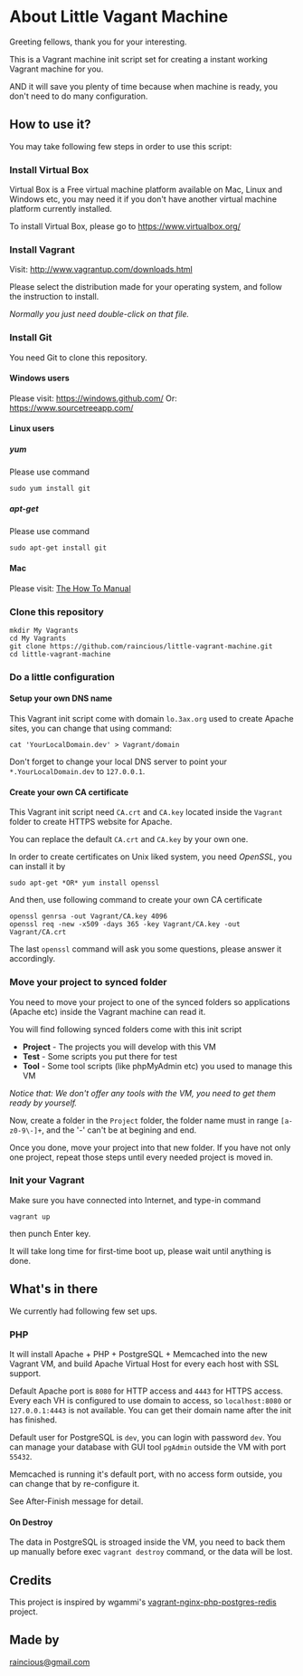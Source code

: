 About Little Vagant Machine
================================

Greeting fellows, thank you for your interesting.

This is a Vagrant machine init script set for creating a instant working Vagrant machine for you.

AND it will save you plenty of time because when machine is ready, you don't need to do many configuration.


How to use it?
--------------------------

You may take following few steps in order to use this script:


### Install Virtual Box

Virtual Box is a Free virtual machine platform available on Mac, Linux and Windows etc, you may need it if you don't have another virtual machine platform currently installed.

To install Virtual Box, please go to https://www.virtualbox.org/


### Install Vagrant

Visit: http://www.vagrantup.com/downloads.html

Please select the distribution made for your operating system, and follow the instruction to install.

*Normally you just need double-click on that file.*


### Install Git

You need Git to clone this repository.

#### Windows users

Please visit: https://windows.github.com/
Or: https://www.sourcetreeapp.com/

#### Linux users

##### yum

Please use command

    sudo yum install git

##### apt-get

Please use command

    sudo apt-get install git

#### Mac

Please visit: [The How To Manual](http://www.lmgtfy.com/?q=Install+Git+on+my+Mac)


### Clone this repository

    mkdir My Vagrants
    cd My Vagrants
    git clone https://github.com/raincious/little-vagrant-machine.git
    cd little-vagrant-machine


### Do a little configuration

#### Setup your own DNS name

This Vagrant init script come with domain `lo.3ax.org` used to create Apache sites, you can change that using command:

    cat 'YourLocalDomain.dev' > Vagrant/domain

Don't forget to change your local DNS server to point your `*.YourLocalDomain.dev` to `127.0.0.1`.


#### Create your own CA certificate

This Vagrant init script need `CA.crt` and `CA.key` located inside the `Vagrant` folder to create HTTPS website for Apache.

You can replace the default `CA.crt` and `CA.key` by your own one.

In order to create certificates on Unix liked system, you need *OpenSSL*, you can install it by

    sudo apt-get *OR* yum install openssl

And then, use following command to create your own CA certificate

    openssl genrsa -out Vagrant/CA.key 4096
    openssl req -new -x509 -days 365 -key Vagrant/CA.key -out Vagrant/CA.crt

The last `openssl` command will ask you some questions, please answer it accordingly.


### Move your project to synced folder

You need to move your project to one of the synced folders so applications (Apache etc) inside the Vagrant machine can read it.

You will find following synced folders come with this init script

* **Project** - The projects you will develop with this VM
* **Test** - Some scripts you put there for test
* **Tool** - Some tool scripts (like phpMyAdmin etc) you used to manage this VM

*Notice that: We don't offer any tools with the VM, you need to get them ready by yourself.*

Now, create a folder in the `Project` folder, the folder name must in range `[a-z0-9\-]+`, and the '-' can't be at begining and end.

Once you done, move your project into that new folder. If you have not only one project, repeat those steps until every needed project is moved in.


### Init your Vagrant

Make sure you have connected into Internet, and type-in command

    vagrant up

then punch Enter key.

It will take long time for first-time boot up, please wait until anything is done.


What's in there
--------------------------

We currently had following few set ups.

### PHP

It will install Apache + PHP + PostgreSQL + Memcached into the new Vagrant VM, and build Apache Virtual Host for every each host with SSL support.

Default Apache port is `8080` for HTTP access and `4443` for HTTPS access. Every each VH is configured to use domain to access, so `localhost:8080` or `127.0.0.1:4443` is not available. You can get their domain name after the init has finished.

Default user for PostgreSQL is `dev`, you can login with password `dev`. You can manage your database with GUI tool `pgAdmin` outside the VM with port `55432`.

Memcached is running it's default port, with no access form outside, you can change that by re-configure it.

See After-Finish message for detail.

#### On Destroy

The data in PostgreSQL is stroaged inside the VM, you need to back them up manually before exec `vagrant destroy` command, or the data will be lost.


Credits
--------------------------
This project is inspired by wgammi's [vagrant-nginx-php-postgres-redis](https://github.com/wgammi/vagrant-nginx-php-postgres-redis) project.


Made by
--------------------------
raincious@gmail.com
